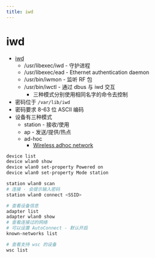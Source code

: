 ```yaml
---
title: iwd
---
```


# iwd

- [iwd](https://pkgs.alpinelinux.org/contents?branch=edge&name=iwd&arch=x86_64&repo=community)
  - /usr/libexec/iwd - 守护进程
  - /usr/libexec/ead - Ethernet authentication daemon
  - /usr/bin/iwmon - 监听 RF 包
  - /usr/bin/iwctl - 通过 dbus 与 iwd 交互
    - 三种模式分别使用相同名字的命令去控制
- 密码位于 `/var/lib/iwd`
- 密码要求 8-63 位 ASCII 编码
- 设备有三种模式
  - station - 接收/使用
  - ap - 发送/提供/热点
  - ad-hoc
    - [Wireless adhoc network](https://en.wikipedia.org/wiki/Wireless_ad_hoc_network)

```bash
device list
device wlan0 show
device wlan0 set-property Powered on
device wlan0 set-property Mode station

station wlan0 scan
# 连接 - 会提示输入密码
station wlan0 connect <SSID>

# 查看设备信息
adapter list
adapter wlan0 show
# 查看连接过的网络
# 可以设置 AutoConnect - 默认开启
known-networks list

# 查看支持 wsc 的设备
wsc list
```
